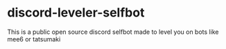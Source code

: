 # discord-leveler-selfbot
This is a public open source discord selfbot made to level you on bots like mee6 or tatsumaki
